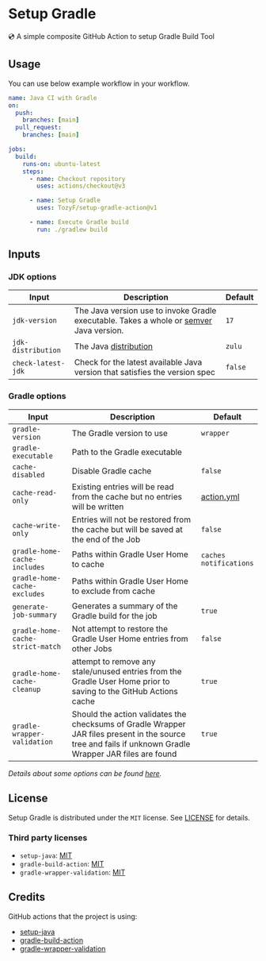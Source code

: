 # Setup Gradle

💿 A simple composite GitHub Action to setup Gradle Build Tool

## Usage

You can use below example workflow in your workflow.

```yml
name: Java CI with Gradle
on:
  push:
    branches: [main]
  pull_request:
    branches: [main]

jobs:
  build:
    runs-on: ubuntu-latest
    steps:
      - name: Checkout repository
        uses: actions/checkout@v3

      - name: Setup Gradle
        uses: TozyF/setup-gradle-action@v1

      - name: Execute Gradle build
        run: ./gradlew build
```

## Inputs

### JDK options

| Input              | Description                                                                                                                                               | Default |
| ------------------ | --------------------------------------------------------------------------------------------------------------------------------------------------------- | ------- |
| `jdk-version`      | The Java version use to invoke Gradle executable. Takes a whole or [semver](https://github.com/actions/setup-java#supported-version-syntax) Java version. | `17`    |
| `jdk-distribution` | The Java [distribution](https://github.com/actions/setup-java#supported-distributions)                                                                    | `zulu`  |
| `check-latest-jdk` | Check for the latest available Java version that satisfies the version spec                                                                               | `false` |

### Gradle options

| Input                            | Description                                                                                                                                              | Default                      |
| -------------------------------- | -------------------------------------------------------------------------------------------------------------------------------------------------------- | ---------------------------- |
| `gradle-version`                 | The Gradle version to use                                                                                                                                | `wrapper`                    |
| `gradle-executable`              | Path to the Gradle executable                                                                                                                            |                              |
| `cache-disabled`                 | Disable Gradle cache                                                                                                                                     | `false`                      |
| `cache-read-only`                | Existing entries will be read from the cache but no entries will be written                                                                              | [action.yml](action.yml#L41) |
| `cache-write-only`               | Entries will not be restored from the cache but will be saved at the end of the Job                                                                      | `false`                      |
| `gradle-home-cache-includes`     | Paths within Gradle User Home to cache                                                                                                                   | `caches`<br>`notifications`  |
| `gradle-home-cache-excludes`     | Paths within Gradle User Home to exclude from cache                                                                                                      |                              |
| `generate-job-summary`           | Generates a summary of the Gradle build for the job                                                                                                      | `true`                       |
| `gradle-home-cache-strict-match` | Not attempt to restore the Gradle User Home entries from other Jobs                                                                                      | `false`                      |
| `gradle-home-cache-cleanup`      | attempt to remove any stale/unused entries from the Gradle User Home prior to saving to the GitHub Actions cache                                         | `true`                       |
| `gradle-wrapper-validation`      | Should the action validates the checksums of Gradle Wrapper JAR files present in the source tree and fails if unknown Gradle Wrapper JAR files are found | `true`                       |

_Details about some options can be found [here](https://github.com/marketplace/actions/gradle-build-action)._

## License

Setup Gradle is distributed under the `MIT` license. See [LICENSE](LICENSE) for details.

### Third party licenses

- `setup-java`: [MIT](https://github.com/actions/setup-java/blob/main/LICENSE)
- `gradle-build-action`: [MIT](https://github.com/gradle/gradle-build-action/blob/main/LICENSE)
- `gradle-wrapper-validation`: [MIT](https://github.com/gradle/wrapper-validation-action/blob/main/LICENSE)

## Credits

GitHub actions that the project is using:

- [setup-java](https://github.com/marketplace/actions/setup-java-jdk)
- [gradle-build-action](https://github.com/marketplace/actions/gradle-build-action)
- [gradle-wrapper-validation](https://github.com/marketplace/actions/gradle-wrapper-validation)
